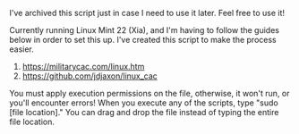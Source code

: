 I've archived this script just in case I need to use it later. Feel free to use it!

Currently running Linux Mint 22 (Xia), and I'm having to follow the guides below in order to set this up. I've created this script to make the process easier.

  1. https://militarycac.com/linux.htm
  2. https://github.com/jdjaxon/linux_cac

You must apply execution permissions on the file, otherwise, it won't run, or you'll encounter errors!
When you execute any of the scripts, type "sudo [file location]." You can drag and drop the file instead of typing the entire file location.
